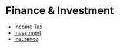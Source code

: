 Finance & Investment
=====================

* [Income Tax](incometax.html)
* [Investment](investment.html)
* [Insurance](insurance.html)

